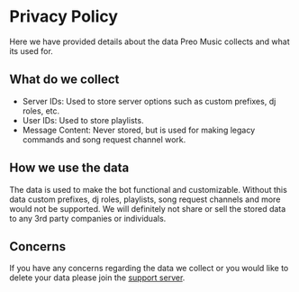 # Privacy Policy
Here we have provided details about the data Preo Music collects and what its used for.

## What do we collect
- Server IDs: Used to store server options such as custom prefixes, dj roles, etc.
- User IDs: Used to store playlists.
- Message Content: Never stored, but is used for making legacy commands and song request channel work.

## How we use the data
The data is used to make the bot functional and customizable. Without this data custom prefixes, dj roles, playlists, song request channels and more would not be supported. We will definitely not share or sell the stored data to any 3rd party companies or individuals.

## Concerns
If you have any concerns regarding the data we collect or you would like to delete your data please join the [support server](https://discord.gg/B8pQG3GEwM).
